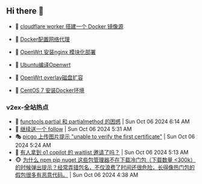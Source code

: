 ## Hi there 👋

<!--
**dkyg666/dkyg666** is a ✨ _special_ ✨ repository because its `README.md` (this file) appears on your GitHub profile.

Here are some ideas to get you started:

- 🔭 I’m currently working on ...
- 🌱 I’m currently learning ...
- 👯 I’m looking to collaborate on ...
- 🤔 I’m looking for help with ...
- 💬 Ask me about ...
- 📫 How to reach me: ...
- 😄 Pronouns: ...
- ⚡ Fun fact: ...
-->

<!-- BLOG-POST-LIST:START -->
- 🦩 [cloudflare worker 搭建一个 Docker 镜像源](http://blog.1996099.xyz/archives/cloudflare-worker-da-jian-yi-ge-docker-jing-xiang-zhan) 

- 🚦 [Docker配置网络代理](http://blog.1996099.xyz/archives/dockerpei-zhi-wang-luo-dai-li) 

- 🫶 [OpenWrt 安装nginx 模块化部署](http://blog.1996099.xyz/archives/openwrt-an-zhuang-nginx-mo-kuai-hua-bu-shu) 

- 🦄 [Ubuntu编译Openwrt](http://blog.1996099.xyz/archives/ubuntuzi-bian-yi-openwrt) 

- 🐻 [OpenWrt overlay磁盘扩容](http://blog.1996099.xyz/archives/openwrt-overlay) 

- 🤖 [CentOS 7 安装Docker环境](http://blog.1996099.xyz/archives/centos-docker) 
<!-- BLOG-POST-LIST:END -->

### v2ex-全站热点
<!-- v2ex:START -->
- 🥸 [functools.partial 和 partialmethod 的困惑](https://www.v2ex.com/t/1077892#reply0) | Sun Oct 06 2024 6:14 AM
- 🤗 [继续送一个 follow](https://www.v2ex.com/t/1077884#reply2) | Sun Oct 06 2024 5:31 AM
- 🎭 [picgo 上传图片提示 &quot;unable to verify the first certificate&quot;](https://www.v2ex.com/t/1077882#reply1) | Sun Oct 06 2024 5:24 AM
- 🥷 [有人拿到 o1 copilot 的 waitlist 邀请了吗？](https://www.v2ex.com/t/1077881#reply2) | Sun Oct 06 2024 5:13 AM
- 🐵 [为什么 npm pip nuget 这些包管理器不在下载冷门包（下载数量 &lt;300k）的时候弹出提示？经常弄错包名，不仅浪费了时间还很危险，长得像热门包的假包很多有恶意代码。](https://www.v2ex.com/t/1077876#reply4) | Sun Oct 06 2024 4:38 AM<!-- v2ex:END -->

